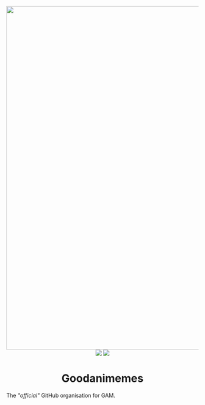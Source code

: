 <p align="center">
  <a href="https://reddit.com/r/goodanimemes"><img width="900em" src="https://styles.redditmedia.com/t5_2y4au1/styles/bannerBackgroundImage_b6oegeaoa3991.png" /></a>
  <br>
  <a href="https://reddit.com/r/goodanimemes"><img src="https://img.shields.io/static/v1?&label=%20&style=for-the-badge&message=Reddit&logo=reddit&logoColor=ff5700&color=121212&labelColor=121212" /></a>
  <a href="https://discord.gg/goodanimemes2"><img src="https://img.shields.io/static/v1?&label=%20&style=for-the-badge&message=Discord&logo=discord&color=363934&labelColor=363934" /></a>
</p>

<h1 align="center">Goodanimemes</h1>

The *"official"* GitHub organisation for GAM.
